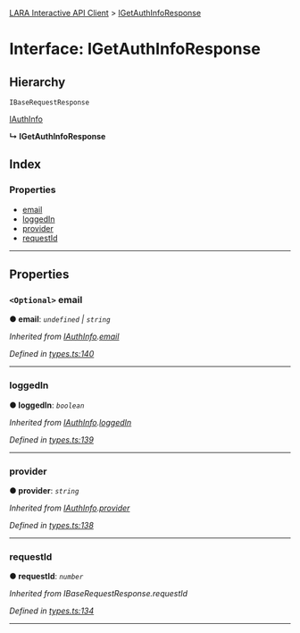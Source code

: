 [LARA Interactive API Client](../README.md) > [IGetAuthInfoResponse](../interfaces/igetauthinforesponse.md)

# Interface: IGetAuthInfoResponse

## Hierarchy

 `IBaseRequestResponse`

 [IAuthInfo](iauthinfo.md)

**↳ IGetAuthInfoResponse**

## Index

### Properties

* [email](igetauthinforesponse.md#email)
* [loggedIn](igetauthinforesponse.md#loggedin)
* [provider](igetauthinforesponse.md#provider)
* [requestId](igetauthinforesponse.md#requestid)

---

## Properties

<a id="email"></a>

### `<Optional>` email

**● email**: *`undefined` \| `string`*

*Inherited from [IAuthInfo](iauthinfo.md).[email](iauthinfo.md#email)*

*Defined in [types.ts:140](../../../lara-typescript/src/interactive-api-client/types.ts#L140)*

___
<a id="loggedin"></a>

###  loggedIn

**● loggedIn**: *`boolean`*

*Inherited from [IAuthInfo](iauthinfo.md).[loggedIn](iauthinfo.md#loggedin)*

*Defined in [types.ts:139](../../../lara-typescript/src/interactive-api-client/types.ts#L139)*

___
<a id="provider"></a>

###  provider

**● provider**: *`string`*

*Inherited from [IAuthInfo](iauthinfo.md).[provider](iauthinfo.md#provider)*

*Defined in [types.ts:138](../../../lara-typescript/src/interactive-api-client/types.ts#L138)*

___
<a id="requestid"></a>

###  requestId

**● requestId**: *`number`*

*Inherited from IBaseRequestResponse.requestId*

*Defined in [types.ts:134](../../../lara-typescript/src/interactive-api-client/types.ts#L134)*

___

